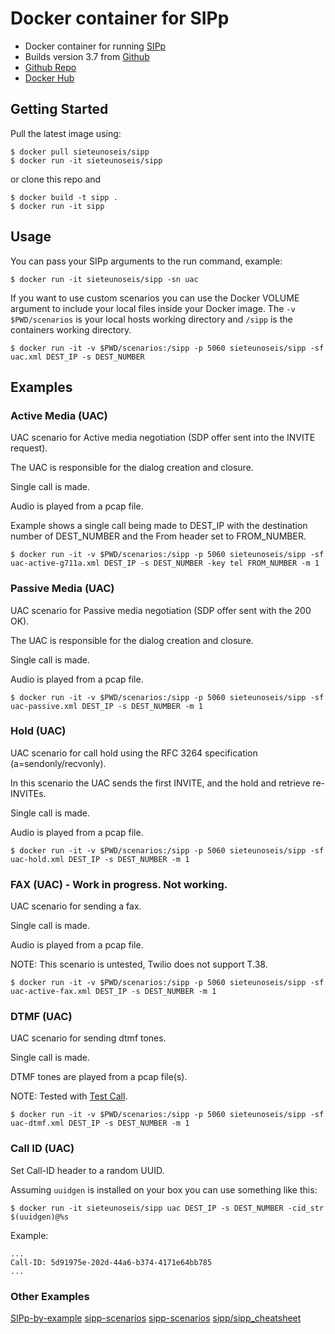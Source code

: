 # Docker container for SIPp

- Docker container for running [SIPp](http://sipp.sourceforge.net/index.html)
- Builds version 3.7 from [Github ](https://github.com/SIPp)
- [Github Repo](https://github.com/sieteunoseis/sipp)
- [Docker Hub](https://hub.docker.com/r/sieteunoseis/sipp/)

## Getting Started

Pull the latest image using:

```
$ docker pull sieteunoseis/sipp
$ docker run -it sieteunoseis/sipp
```

or clone this repo and

```
$ docker build -t sipp .
$ docker run -it sipp
```

## Usage

You can pass your SIPp arguments to the run command, example:

```
$ docker run -it sieteunoseis/sipp -sn uac
```

If you want to use custom scenarios you can use the Docker VOLUME argument to include your local files inside your Docker image.  The `-v $PWD/scenarios` is your local hosts working directory and `/sipp` is the containers working directory.

```
$ docker run -it -v $PWD/scenarios:/sipp -p 5060 sieteunoseis/sipp -sf uac.xml DEST_IP -s DEST_NUMBER
```
## Examples

### Active Media (UAC)

UAC scenario for Active media negotiation (SDP offer sent into the INVITE request).

The UAC is responsible for the dialog creation and closure.

Single call is made.

Audio is played from a pcap file.

Example shows a single call being made to DEST_IP with the destination number of DEST_NUMBER and the From header set to FROM_NUMBER.

```
$ docker run -it -v $PWD/scenarios:/sipp -p 5060 sieteunoseis/sipp -sf uac-active-g711a.xml DEST_IP -s DEST_NUMBER -key tel FROM_NUMBER -m 1
```

### Passive Media (UAC)

UAC scenario for Passive media negotiation (SDP offer sent with the 200 OK).

The UAC is responsible for the dialog creation and closure.

Single call is made.

Audio is played from a pcap file.

```
$ docker run -it -v $PWD/scenarios:/sipp -p 5060 sieteunoseis/sipp -sf uac-passive.xml DEST_IP -s DEST_NUMBER -m 1
```

### Hold (UAC)

UAC scenario for call hold using the RFC 3264 specification (a=sendonly/recvonly).

In this scenario the UAC sends the first INVITE, and the hold and retrieve re-INVITEs.

Single call is made.

Audio is played from a pcap file.

```
$ docker run -it -v $PWD/scenarios:/sipp -p 5060 sieteunoseis/sipp -sf uac-hold.xml DEST_IP -s DEST_NUMBER -m 1
```

### FAX (UAC) - Work in progress. Not working.

UAC scenario for sending a fax.

Single call is made.

Audio is played from a pcap file.

NOTE: This scenario is untested, Twilio does not support T.38.

```
$ docker run -it -v $PWD/scenarios:/sipp -p 5060 sieteunoseis/sipp -sf uac-active-fax.xml DEST_IP -s DEST_NUMBER -m 1
```

### DTMF (UAC)

UAC scenario for sending dtmf tones.

Single call is made.

DTMF tones are played from a pcap file(s).

NOTE: Tested with [Test Call](https://testcall.com/804-222-1111/). 

```
$ docker run -it -v $PWD/scenarios:/sipp -p 5060 sieteunoseis/sipp -sf uac-dtmf.xml DEST_IP -s DEST_NUMBER -m 1
```

### Call ID (UAC)

Set Call-ID header to a random UUID.

Assuming ```uuidgen``` is installed on your box you can use something like this:

```
$ docker run -it sieteunoseis/sipp uac DEST_IP -s DEST_NUMBER -cid_str $(uuidgen)@%s
```
Example:

```
...
Call-ID: 5d91975e-202d-44a6-b374-4171e64bb785
...
```

### Other Examples
[SIPp-by-example](https://github.com/pbertera/SIPp-by-example)
[sipp-scenarios](https://github.com/saghul/sipp-scenarios)
[sipp-scenarios](https://github.com/ossobv/sipp-scenarios)
[sipp/sipp_cheatsheet](https://tomeko.net/other/sipp/sipp_cheatsheet.php?lang=en)
